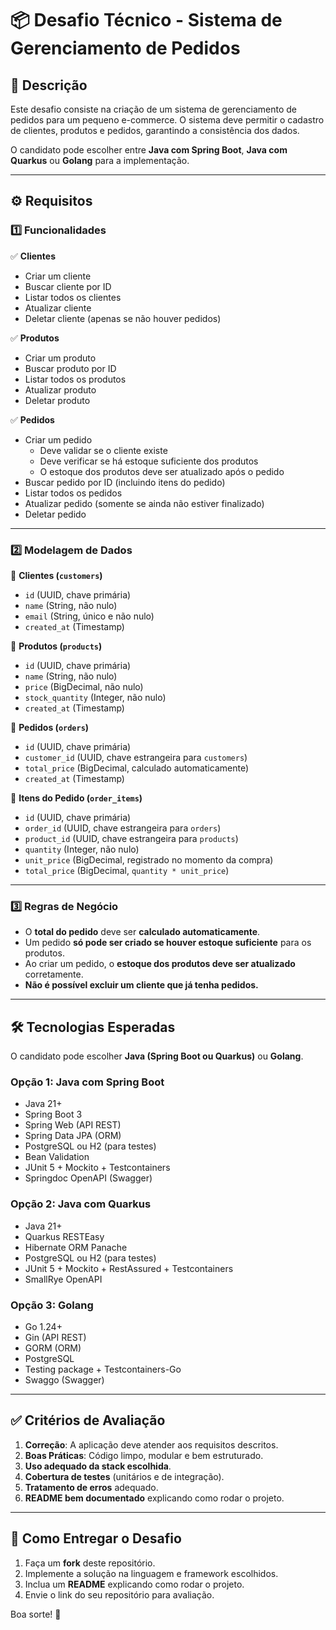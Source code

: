 # 📦 Desafio Técnico - Sistema de Gerenciamento de Pedidos

## 📌 Descrição

Este desafio consiste na criação de um sistema de gerenciamento de pedidos para um pequeno e-commerce. O sistema deve permitir o cadastro de clientes, produtos e pedidos, garantindo a consistência dos dados.

O candidato pode escolher entre **Java com Spring Boot**, **Java com Quarkus** ou **Golang** para a implementação.

---

## ⚙️ Requisitos

### 1️⃣ **Funcionalidades**

✅ **Clientes**  
- Criar um cliente  
- Buscar cliente por ID  
- Listar todos os clientes  
- Atualizar cliente  
- Deletar cliente (apenas se não houver pedidos)  

✅ **Produtos**  
- Criar um produto  
- Buscar produto por ID  
- Listar todos os produtos  
- Atualizar produto  
- Deletar produto  

✅ **Pedidos**  
- Criar um pedido  
  - Deve validar se o cliente existe  
  - Deve verificar se há estoque suficiente dos produtos  
  - O estoque dos produtos deve ser atualizado após o pedido  
- Buscar pedido por ID (incluindo itens do pedido)  
- Listar todos os pedidos  
- Atualizar pedido (somente se ainda não estiver finalizado)  
- Deletar pedido  

---

### 2️⃣ **Modelagem de Dados**

📌 **Clientes (`customers`)**  
- `id` (UUID, chave primária)  
- `name` (String, não nulo)  
- `email` (String, único e não nulo)  
- `created_at` (Timestamp)  

📌 **Produtos (`products`)**  
- `id` (UUID, chave primária)  
- `name` (String, não nulo)  
- `price` (BigDecimal, não nulo)  
- `stock_quantity` (Integer, não nulo)  
- `created_at` (Timestamp)  

📌 **Pedidos (`orders`)**  
- `id` (UUID, chave primária)  
- `customer_id` (UUID, chave estrangeira para `customers`)  
- `total_price` (BigDecimal, calculado automaticamente)  
- `created_at` (Timestamp)  

📌 **Itens do Pedido (`order_items`)**  
- `id` (UUID, chave primária)  
- `order_id` (UUID, chave estrangeira para `orders`)  
- `product_id` (UUID, chave estrangeira para `products`)  
- `quantity` (Integer, não nulo)  
- `unit_price` (BigDecimal, registrado no momento da compra)  
- `total_price` (BigDecimal, `quantity * unit_price`)  

---

### 3️⃣ **Regras de Negócio**
- O **total do pedido** deve ser **calculado automaticamente**.  
- Um pedido **só pode ser criado se houver estoque suficiente** para os produtos.  
- Ao criar um pedido, o **estoque dos produtos deve ser atualizado** corretamente.  
- **Não é possível excluir um cliente que já tenha pedidos.**  

---

## 🛠️ Tecnologias Esperadas

O candidato pode escolher **Java (Spring Boot ou Quarkus)** ou **Golang**.

### **Opção 1: Java com Spring Boot**
- Java 21+  
- Spring Boot 3  
- Spring Web (API REST)  
- Spring Data JPA (ORM)  
- PostgreSQL ou H2 (para testes)  
- Bean Validation  
- JUnit 5 + Mockito + Testcontainers  
- Springdoc OpenAPI (Swagger)  

### **Opção 2: Java com Quarkus**
- Java 21+  
- Quarkus RESTEasy  
- Hibernate ORM Panache  
- PostgreSQL ou H2 (para testes)  
- JUnit 5 + Mockito + RestAssured + Testcontainers  
- SmallRye OpenAPI  

### **Opção 3: Golang**
- Go 1.24+  
- Gin (API REST)  
- GORM (ORM)  
- PostgreSQL  
- Testing package + Testcontainers-Go  
- Swaggo (Swagger)  

---

## ✅ Critérios de Avaliação
1. **Correção**: A aplicação deve atender aos requisitos descritos.  
2. **Boas Práticas**: Código limpo, modular e bem estruturado.  
3. **Uso adequado da stack escolhida**.  
4. **Cobertura de testes** (unitários e de integração).  
5. **Tratamento de erros** adequado.  
6. **README bem documentado** explicando como rodar o projeto.  

---

## 🚀 Como Entregar o Desafio
1. Faça um **fork** deste repositório.  
2. Implemente a solução na linguagem e framework escolhidos.  
3. Inclua um **README** explicando como rodar o projeto.  
4. Envie o link do seu repositório para avaliação.  

Boa sorte! 🚀

